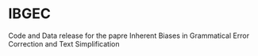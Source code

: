 # IBGEC
Code and Data release for the papre Inherent Biases in Grammatical Error Correction and Text Simplification
